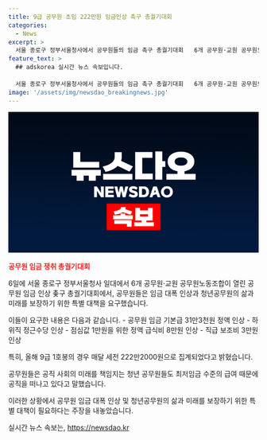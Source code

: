 ```yaml
---
title: 9급 공무원 초임 222만원 임금인상 촉구 총궐기대회
categories:
  - News
excerpt: >
  서울 종로구 정부서울청사에서 공무원들의 임금 촉구 총궐기대회   6개 공무원·교원 공무원노동조합이 공무원들의 낮은 임금과 실질임금 삭감 문제에 대해 불만을 제기하고, 임금 대폭 인상을 요구했다. 이에 대해 노조는 기본급 인상, 정근수당 및 급식비 인상 등의 요구를 하고 있으며, 이에 대한 노조들의 주장과 정부 측의 대책이 주목받고 있다.
feature_text: >
  ## adskorea 실시간 뉴스 속보입니다.

  서울 종로구 정부서울청사에서 공무원들의 임금 촉구 총궐기대회   6개 공무원·교원 공무원노동조합이 공무원들의 낮은 임금과 실질임금 삭감 문제에 대해 불만을 제기하고, 임금 대폭 인상을 요구했다. 이에 대해 노조는 기본급 인상, 정근수당 및 급식비 인상 등의 요구를 하고 있으며, 이에 대한 노조들의 주장과 정부 측의 대책이 주목받고 있다.
image: '/assets/img/newsdao_breakingnews.jpg'
---
```


<p><img src="/assets/img/newsdao_breakingnews.jpg" alt="adskorea 속보" /></p>

<p><b><span style="color: #ee2323;">공무원 임금 쟁취 총궐기대회</span></b></p>

<p>6일에 서울 종로구 정부서울청사 일대에서 6개 공무원·교원 공무원노동조합이 열린 공무원 임금 인상 촟구 총궐기대회에서, 공무원들은 임금 대폭 인상과 청년공무원의 삶과 미래를 보장하기 위한 특별 대책을 요구했습니다.</p>

<p>이들이 요구한 내용은 다음과 같습니다.
- 공무원 임금 기본급 31만3천원 정액 인상
- 하위직 정근수당 인상
- 점심값 1만원을 위한 정액 급식비 8만원 인상
- 직급 보조비 3만원 인상</p>

<p>특히, 올해 9급 1호봉의 경우 매달 세전 222만2000원으로 집계되었다고 밝혔습니다. </p>

<p>공무원들은 공직 사회의 미래를 책임지는 청년 공무원들도 최저임금 수준의 급여 때문에 공직을 떠나고 있다고 말했습니다.</p>

<p>이러한 상황에서 공무원 임금 대폭 인상 및 청년공무원의 삶과 미래를 보장하기 위한 특별 대책이 필요하다는 주장을 내놓았습니다.</p>
실시간 뉴스 속보는, <a href="https://newsdao.kr" rel="dofollow">https://newsdao.kr</a>


